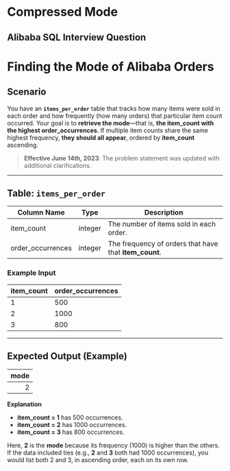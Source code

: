 # Compressed Mode
## Alibaba SQL Interview Question

# Finding the Mode of Alibaba Orders

## Scenario
You have an **`items_per_order`** table that tracks how many items were sold in each order and how frequently (how many orders) that particular item count occurred. Your goal is to **retrieve the mode**—that is, **the item_count with the highest order_occurrences**. If multiple item counts share the same highest frequency, **they should all appear**, ordered by **item_count** ascending.

> **Effective June 14th, 2023**: The problem statement was updated with additional clarifications.

---

## Table: `items_per_order`

| Column Name       | Type    | Description                                                                 |
|-------------------|---------|-----------------------------------------------------------------------------|
| item_count        | integer | The number of items sold in each order.                                     |
| order_occurrences | integer | The frequency of orders that have that **item_count**.                      |

### Example Input

| item_count | order_occurrences |
|------------|-------------------|
| 1          | 500               |
| 2          | 1000              |
| 3          | 800               |

---

## Expected Output (Example)

| mode |
|-----:|
| 2    |

**Explanation**
- **item_count = 1** has 500 occurrences.
- **item_count = 2** has 1000 occurrences.
- **item_count = 3** has 800 occurrences.

Here, **2** is the **mode** because its frequency (1000) is higher than the others. If the data included ties (e.g., **2** and **3** both had 1000 occurrences), you would list both 2 and 3, in ascending order, each on its own row.

